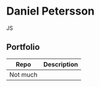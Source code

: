 # Daniel Petersson

JS

## Portfolio
|Repo           |Description                    |
|---------------|-------------------------------|
|Not much       |                               |
